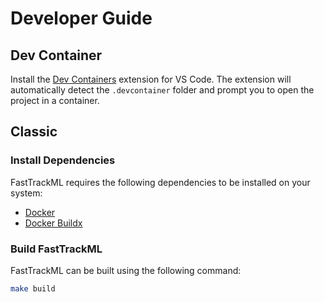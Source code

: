 # Developer Guide

## Dev Container

Install the [Dev Containers](https://marketplace.visualstudio.com/items?itemName=ms-vscode-remote.remote-containers) extension for VS Code. The extension will automatically detect the `.devcontainer` folder and prompt you to open the project in a container.

## Classic

### Install Dependencies

FastTrackML requires the following dependencies to be installed on your system:

- [Docker](https://docs.docker.com/get-docker/)
- [Docker Buildx](https://docs.docker.com/buildx/working-with-buildx/)

### Build FastTrackML

FastTrackML can be built using the following command:

```bash
make build
```